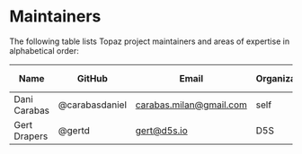 # Maintainers

The following table lists Topaz project maintainers and areas of expertise in alphabetical order:

| Name | GitHub | Email | Organization | Repositories/Area of Expertise | Added/Renewed On |
| --- | --- | --- | --- | --- | --- |
| Dani Carabas | @carabasdaniel | carabas.milan@gmail.com | self | all repositories | 2022-10-23 |
| Gert Drapers | @gertd | gert@d5s.io | D5S | all repositories | 2022-10-23 |

